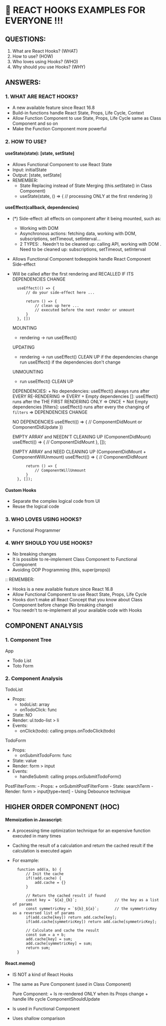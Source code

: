 # :rocket: REACT HOOKS EXAMPLES FOR EVERYONE !!!

## QUESTIONS:
1. What are React Hooks? (WHAT)
2. How to use? (HOW)
3. Who loves using Hooks? (WHO)
4. Why should you use Hooks? (WHY)

## ANSWERS:

### 1. WHAT ARE REACT HOOKS?
- A new available feature since React 16.8
- Build-in functions handle React State, Props, Life Cycle, Context
- Allow Function Component to use State, Props, Life Cycle same as Class Component and so on
- Make the Function Component more powerful

### 2. HOW TO USE?

#### useState(state): [state, setState]
- Allows Functional Component to use React State
- Input: initialState
- Output: [state, setState]
- REMEMBER:
  + State Replacing instead of State Merging (this.setState() in Class Component)
  + useState(state, () => {
    // processing ONLY at the first rendering
  })

#### useEffect(callback, dependencies)

- (*) Side-effect: all effects on component after it being mounted, such as:
    + Working with DOM
    + Asynchronous actions: fetching data, working with DOM, subscriptions, setTimeout, setInterval...
    + 2 TYPES:
        . Needn't to be cleaned up: calling API, working with DOM
        . Need to be cleaned up: subscriptions, setTimeout, setInterval

- Allows Functional Component todeeppink handle React Component Side-effect
- Will be called after the first rendering and RECALLED IF ITS DEPENDENCIES CHANGE

        useEffect(() => {
            // do your side-effect here ...

            return () => {
                // clean up here ...
                // executed before the next render or unmount
            }
        }, [])

    MOUNTING
    - rendering -> run useEffect()

    UPDATING
    - rendering -> run useEffect() CLEAN UP if the dependencies change
                   run useEffect() if the dependencies don't change

    UNMOUNTING
    - run useEffect() CLEAN UP

    DEPENDENCIES: 
        + No dependencies: useEffect() always runs after EVERY RE-RENDERING                         => EVERY
        + Empty dependencies []: useEffect() runs after the THE FIRST RENDERING ONLY                => ONCE
        + Not Empty dependencies [filters]: useEffect() runs after every the changing of `filters`  => DEPENDENCIES CHANGE

    NO DEPENDENCIES
        useEffect(() => {
            // ComponentDidMount or ComponentDidUpdate
        })

    EMPTY ARRAY and NEEDN'T CLEANING UP (ComponentDidMount)
        useEffect(() => {
            // ComponentDidMount
        }, []);

    EMPTY ARRAY and NEED CLEANING UP (ComponentDidMount + ComponentWillUnmount)
        useEffect(() => {
            // ComponentDidMount

            return () => {
                // ComponentWillUnmount
            }
        }, []);
    
#### Custom Hooks
- Separate the complex logical code from UI
- Reuse the logical code

### 3. WHO LOVES USING HOOKS?
- Functional Programmer

### 4. WHY SHOULD YOU USE HOOKS?
- No breaking changes
- It is possible to re-implement Class Component to Functional Component
- Avoiding OOP Programming (this, super(props))

:: REMEMBER:
- Hooks is a new available feature since React 16.8
- Allow Functional Component to use React State, Props, Life Cycle
- Hooks don't make all React Concept that you know about Class Component before change (No breaking change)
- You needn't to re-implement all your available code with Hooks


## COMPONENT ANALYSIS

### 1. Component Tree

App
+ Todo List
+ Toto Form


### 2. Component Analysis

TodoList
  - Props:
      + todoList: array
      + onTodoClick: func
  - State: NO
  - Render: ul.todo-list > li
  - Events:
      + onClick(todo): calling props.onTodoClick(todo)

TodoForm
  - Props:
      + onSubmitTodoForm: func
  - State: value
  - Render: form > input
  - Events:
      + handleSubmit: calling props.onSubmitTodoForm()

PostFilterForm:
    - Props:
        + onSubmitPostFilterForm
    - State: searchTerm
    - Render: form > input[type=text]
    - Using Debounce technique

## HIGHER ORDER COMPONENT (HOC)

#### Memoization in Javascript:
- A processing time optimization technique for an expensive function executed in many times
- Caching the result of a calculation and return the cached result if the calculation is executed again
- For example:

        function add(a, b) {
            // Init the cache
            if(!add.cache) {
                add.cache = {}
            }

            // Return the cached result if found
            const key = `${a}_{b}`;                 // the key as a list of params
            const symmetricKey = `${b}_${a}`;       // the symmetricKey as a reversed list of params 
            if(add.cache[key]) return add.cache[key];
            if(add.cache[symmetricKey]) return add.cache[symmetricKey];

            // Calculate and cache the result
            const sum = a + b;
            add.cache[key] = sum;
            add.cache[symmetricKey] = sum;
            return sum;
        }

#### React.memo()
- IS NOT a kind of React Hooks
- The same as Pure Component (used in Class Component)

     Pure Component: 
        + Is re-rendered ONLY when its Props change
        + handle life cycle ComponentShouldUpdate

- Is used in Functional Component
- Uses shallow comparison
